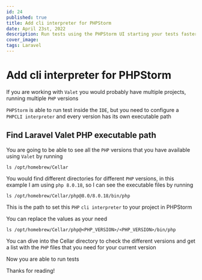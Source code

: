 ```yaml
---
id: 24
published: true
title: Add cli interpreter for PHPStorm
date: April 23st, 2022
description: Run tests using the PHPStorm UI starting your tests faster and in a granular way 
cover_image:
tags: Laravel
---
```


# Add cli interpreter for PHPStorm

If you are working with `Valet` you would probably have multiple projects, running multiple `PHP` versions

`PHPStorm` is able to run test inside the `IDE`, but you need to configure a `PHPCLI interpreter` 
and every version has its own executable path

## Find Laravel Valet PHP executable path

You are going to be able to see all the `PHP` versions that you have available using `Valet` by running

```shell
ls /opt/homebrew/Cellar
```

You would find different directories for different `PHP` versions, 
in this example I am using `php 8.0.18`, so I can see the executable files by running

```shell
ls /opt/homebrew/Cellar/php@8.0/8.0.18/bin/php
```

This is the path to set this `PHP` `cli interpreter` to your project in PHPStorm

You can replace the values as your need

```shell
ls /opt/homebrew/Cellar/php@<PHP_VERSION>/<PHP_VERSION>/bin/php
```

You can dive into the Cellar directory to check the different versions and get a list with 
the `PHP` files that you need for your current version

Now you are able to run tests

Thanks for reading!